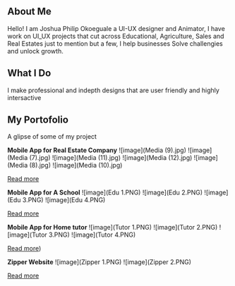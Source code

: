 ## About Me

Hello! I am Joshua Philip Okoeguale a UI-UX designer and  Animator, I have work on UI_UX projects that cut across Educational, Agriculture, Sales and Real Estates just to mention but a few, I help businesses Solve challengies and unlock growth.

## What I Do

I make professional and indepth designs that are user friendly and highly intersactive

## My Portofolio
A glipse of some of my project

**Mobile App for Real Estate Company**
![image](Media (9).jpg) 
![image](Media (7).jpg) 
![image](Media (11).jpg)
![image](Media (12).jpg)
![image](Media (8).jpg)
![image](Media (10).jpg)



[Read more](https://www.figma.com/design/BEJgM7QIClZVgcyyOVAiU1/Real-Estate?t=VYKDud8Y78VPS6Ky-0)

**Mobile App for A School**
![image](Edu 1.PNG) 
![image](Edu 2.PNG) 
![image](Edu 3.PNG)
![image](Edu 4.PNG)





[Read more](https://www.figma.com/design/8cEnQLasWCgQaH50Q6km4p/Educational-app?node-id=2-8134&t=CQU69oVQZ4qcMV9P-0)




**Mobile App for Home tutor**
![image](Tutor 1.PNG) 
![image](Tutor 2.PNG)
![image](Tutor 3.PNG)
![image](Tutor 4.PNG)




[Read more](https://www.figma.com/design/705gXjDSxXjeDv6U3vcm4K/Home-tutor?node-id=0-1&p=f&t=fjc0BfKz1Na32IH5-0))


**Zipper Website**
![image](Zipper 1.PNG) 
![image](Zipper 2.PNG)



[Read more](https://www.figma.com/proto/2ujmmZLSHC9clkF00jmyJa/Zipper?node-id=1-2)





